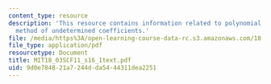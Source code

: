```yaml
---
content_type: resource
description: 'This resource contains information related to polynomial input: the
  method of undetermined coefficients.'
file: /media/https%3A/open-learning-course-data-rc.s3.amazonaws.com/18-03sc-differential-equations-fall-2011/9d0e784821a7244dda5444311dea2251_MIT18_03SCF11_s16_1text.pdf
file_type: application/pdf
resourcetype: Document
title: MIT18_03SCF11_s16_1text.pdf
uid: 9d0e7848-21a7-244d-da54-44311dea2251
---
```

